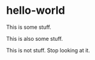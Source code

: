 # hello-world

This is some stuff.

This is also some stuff.

This is not stuff. Stop looking at it.
